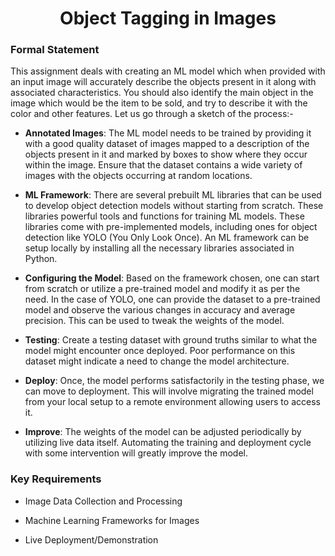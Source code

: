 <h1 style="text-align: center;">Object Tagging in Images</h1>
  
### Formal Statement

This assignment deals with creating an ML model which when provided with
an input image will accurately describe the objects present in it along
with associated characteristics. 
You should also identify the main object in the image which would be the item to be sold, and try to describe it with the color and other features. 
Let us go through a sketch of the
process:-

-   **Annotated Images**: The ML model needs to be trained by providing
    it with a good quality dataset of images mapped to a description of
    the objects present in it and marked by boxes to show where they
    occur within the image. Ensure that the dataset contains a wide
    variety of images with the objects occurring at random locations.

-   **ML Framework**: There are several prebuilt ML libraries that can
    be used to develop object detection models without starting from
    scratch. These libraries powerful tools and functions for training
    ML models. These libraries come with pre-implemented models,
    including ones for object detection like YOLO (You Only Look Once).
    An ML framework can be setup locally by installing all the necessary
    libraries associated in Python.

-   **Configuring the Model**: Based on the framework chosen, one can
    start from scratch or utilize a pre-trained model and modify it as
    per the need. In the case of YOLO, one can provide the dataset to a
    pre-trained model and observe the various changes in accuracy and
    average precision. This can be used to tweak the weights of the
    model.

-   **Testing**: Create a testing dataset with ground truths similar to
    what the model might encounter once deployed. Poor performance on
    this dataset might indicate a need to change the model architecture.

-   **Deploy**: Once, the model performs satisfactorily in the testing
    phase, we can move to deployment. This will involve migrating the
    trained model from your local setup to a remote environment allowing
    users to access it.

-   **Improve**: The weights of the model can be adjusted periodically
    by utilizing live data itself. Automating the training and
    deployment cycle with some intervention will greatly improve the
    model.

### Key Requirements

-   Image Data Collection and Processing

-   Machine Learning Frameworks for Images

-   Live Deployment/Demonstration
